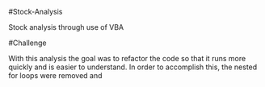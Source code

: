 #Stock-Analysis

Stock analysis through use of VBA

#Challenge

With this analysis the goal was to refactor the code so that it runs more quickly and is easier to understand. In order to accomplish this, the nested for loops were removed and 
